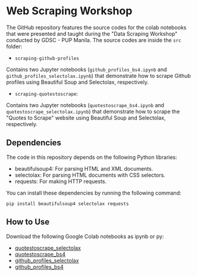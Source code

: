 # Web Scraping Workshop
The GitHub repository features the source codes for the colab notebooks that were presented and taught during the "Data Scraping Workshop" conducted by GDSC - PUP Manila. The source codes are inside the `src` folder:

- `scraping-github-profiles`

Contains two Jupyter notebooks (`github_profiles_bs4.ipynb` and `github_profiles_selectolax.ipynb`) that demonstrate how to scrape Github profiles using Beautiful Soup and Selectolax, respectively.

- `scraping-quotestoscrape`: 

Contains two Jupyter notebooks (`quotestoscrape_bs4.ipynb` and `quotestoscrape_selectolax.ipynb`) that demonstrate how to scrape the "Quotes to Scrape" website using Beautiful Soup and Selectolax, respectively.

## Dependencies
The code in this repository depends on the following Python libraries:

- beautifulsoup4: For parsing HTML and XML documents.
- selectolax: For parsing HTML documents with CSS selectors.
- requests: For making HTTP requests.

You can install these dependencies by running the following command:

    pip install beautifulsoup4 selectolax requests

## How to Use
Download the following Google Colab notebooks as ipynb or py:
- [quotestoscrape_selectolax](https://colab.research.google.com/drive/1fITSbvFURmGAHHuKwKrxrIkBm5HyZwZg)
- [quotestoscrape_bs4](https://colab.research.google.com/drive/1KcK65oCvHkvpN2hkVUm2Tl3CsMPe1DJw)
- [github_profiles_selectolax](https://colab.research.google.com/drive/1xWYwFH654ME1_W21WgMTaK1QRsBUXNz2)
- [github_profiles_bs4](https://colab.research.google.com/drive/19skaEcFVcNzykw1XEjAY0rfIBGB9iF80)